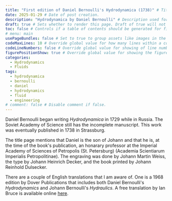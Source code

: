 ```yaml
---
title: "First edition of Daniel Bernoulli's Hydrodynamica (1738)" # Title of the blog post.
date: 2025-01-29 # Date of post creation.
description: "Hydrodynamica by Daniel Bernoulli" # Description used for search engine.
draft: true # Sets whether to render this page. Draft of true will not be rendered.
toc: false # Controls if a table of contents should be generated for first-level links automatically.
# menu: main
usePageBundles: false # Set to true to group assets like images in the same folder as this post.
codeMaxLines: 10 # Override global value for how many lines within a code block before auto-collapsing.
codeLineNumbers: false # Override global value for showing of line numbers within code block.
figurePositionShow: true # Override global value for showing the figure label.
categories:
  - Hydrodynamics
  - Fluids
tags:
  - hydrodynamica
  - bernoulli
  - daniel
  - hydrodynamics
  - fluid
  - engineering
# comment: false # Disable comment if false.
---
```


Daniel Bernoulli began writing *Hydrodynamica* in 1729 while in Russia. The Soviet Academy of Science still has the incomplete manuscript. This work was eventually published in 1738 in Strassburg.

The title page mentions that Daniel is the son of Johann and that he is, at the time of the book's publication, an honarary professor at the Imperial Academy of Sciences of Petropolis (St. Petersburg) (Academia Scientiarum Imperialis Petropolitinae). The engraving was done by Johann Martin Weiss, the type by Johann Heinrich Decker, and the book printed by Johann Reinhold Dulsecker.

There are a couple of English translations that I am aware of. One is a 1968 edition by Dover Publications that includes both Daniel Bernoulli's *Hydrodynamics* and Johann Bernoulli's *Hydraulics*. A free translation by Ian Bruce is available online [here](https://www.17centurymaths.com/contents/dbernoullicontents.htm).
